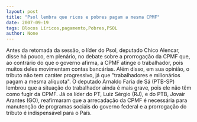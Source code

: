```yaml
---
layout: post
title: "Psol lembra que ricos e pobres pagam a mesma CPMF"
date: 2007-09-19
tags: Blocos Líricos,pagamento,Pobres,PSOL
author: None
---
```

Antes da retomada da sess&atilde;o, o l&iacute;der do Psol, deputado Chico Alencar, disse h&aacute; pouco, em plen&aacute;rio, no debate sobre a prorroga&ccedil;&atilde;o da CPMF que, ao contr&aacute;rio do que o governo afirma, a CPMF atinge o trabalhador, pois muitos deles movimentam contas banc&aacute;rias. 
Al&eacute;m disso, em sua opini&atilde;o, o tributo n&atilde;o tem car&aacute;ter progressivo, j&aacute; que &quot;trabalhadores e milion&aacute;rios pagam a mesma al&iacute;quota&quot;. 
O deputado Arnaldo Faria de S&aacute; (PTB-SP) lembrou que a situa&ccedil;&atilde;o do trabalhador ainda &eacute; mais grave, pois ele n&atilde;o t&ecirc;m como fugir da CPMF.
J&aacute; os l&iacute;der do PT, Luiz S&eacute;rgio (RJ), e do PTB, Jovair Arantes (GO), reafirmaram que a arrecada&ccedil;&atilde;o da CPMF &eacute; necess&aacute;ria para manuten&ccedil;&atilde;o de programas sociais do governo federal e a prorroga&ccedil;&atilde;o do tributo &eacute; indispens&aacute;vel para o Pa&iacute;s.
 